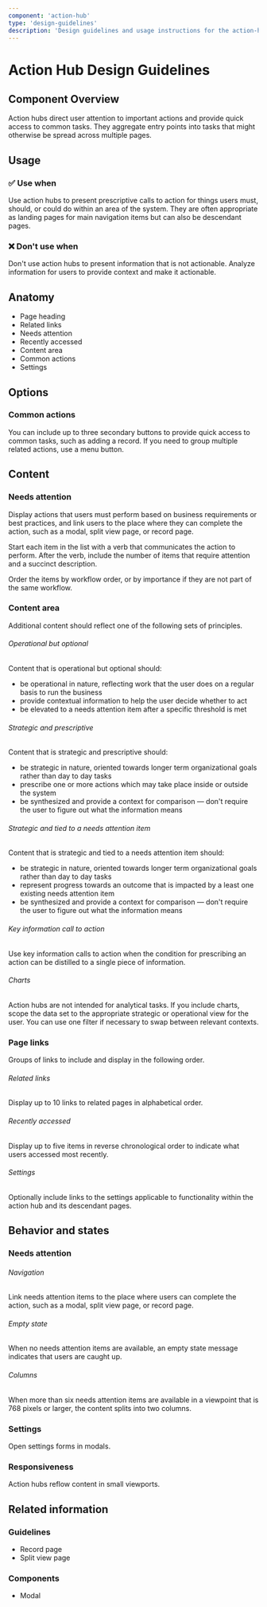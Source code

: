 ```yaml
---
component: 'action-hub'
type: 'design-guidelines'
description: 'Design guidelines and usage instructions for the action-hub component extracted from SKY UX documentation.'
---
```


# Action Hub Design Guidelines

## Component Overview
Action hubs direct user attention to important actions and provide quick access to common tasks. They aggregate entry points into tasks that might otherwise be spread across multiple pages.

## Usage

### ✅ Use when

Use action hubs to present prescriptive calls to action for things users must, should, or could do within an area of the system. They are often appropriate as landing pages for main navigation items but can also be descendant pages.

### ❌ Don't use when

Don't use action hubs to present information that is not actionable. Analyze information for users to provide context and make it actionable.

## Anatomy

- Page heading
- Related links
- Needs attention
- Recently accessed
- Content area
- Common actions
- Settings

## Options

### Common actions

You can include up to three secondary buttons to provide quick access to common tasks, such as adding a record. If you need to group multiple related actions, use a menu button.

## Content

### Needs attention

Display actions that users must perform based on business requirements or best practices, and link users to the place where they can complete the action, such as a modal, split view page, or record page.

Start each item in the list with a verb that communicates the action to perform. After the verb, include the number of items that require attention and a succinct description.

Order the items by workflow order, or by importance if they are not part of the same workflow.

### Content area

Additional content should reflect one of the following sets of principles.

###### Operational but optional

Content that is operational but optional should:

- be operational in nature, reflecting work that the user does on a regular basis to run the business
- provide contextual information to help the user decide whether to act
- be elevated to a needs attention item after a specific threshold is met

###### Strategic and prescriptive

Content that is strategic and prescriptive should:

- be strategic in nature, oriented towards longer term organizational goals rather than day to day tasks
- prescribe one or more actions which may take place inside or outside the system
- be synthesized and provide a context for comparison — don't require the user to figure out what the information means

###### Strategic and tied to a needs attention item

Content that is strategic and tied to a needs attention item should:

- be strategic in nature, oriented towards longer term organizational goals rather than day to day tasks
- represent progress towards an outcome that is impacted by a least one existing needs attention item
- be synthesized and provide a context for comparison — don't require the user to figure out what the information means

###### Key information call to action

Use key information calls to action when the condition for prescribing an action can be distilled to a single piece of information.

###### Charts

Action hubs are not intended for analytical tasks. If you include charts, scope the data set to the appropriate strategic or operational view for the user. You can use one filter if necessary to swap between relevant contexts.

### Page links

Groups of links to include and display in the following order.

###### Related links

Display up to 10 links to related pages in alphabetical order.

###### Recently accessed

Display up to five items in reverse chronological order to indicate what users accessed most recently.

###### Settings

Optionally include links to the settings applicable to functionality within the action hub and its descendant pages.

## Behavior and states

### Needs attention

###### Navigation

Link needs attention items to the place where users can complete the action, such as a modal, split view page, or record page.

###### Empty state

When no needs attention items are available, an empty state message indicates that users are caught up.

###### Columns

When more than six needs attention items are available in a viewpoint that is 768 pixels or larger, the content splits into two columns.

### Settings

Open settings forms in modals.

### Responsiveness

Action hubs reflow content in small viewports.

## Related information

### Guidelines

- Record page
- Split view page

### Components

- Modal